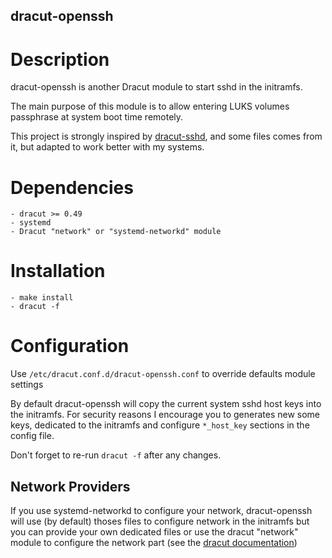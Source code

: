 dracut-openssh
--------------

# Description

dracut-openssh is another Dracut module to start sshd in the initramfs.

The main purpose of this module is to allow entering LUKS volumes passphrase at system boot time remotely.

This project is strongly inspired by [dracut-sshd][dsshd], and some files comes from it, but adapted to work better with my systems.

# Dependencies

    - dracut >= 0.49
    - systemd
    - Dracut "network" or "systemd-networkd" module

# Installation
    - make install
    - dracut -f

# Configuration

Use `/etc/dracut.conf.d/dracut-openssh.conf` to override defaults module settings

By default dracut-openssh will copy the current system sshd host keys into the initramfs. For security reasons I encourage you to generates new some keys, dedicated to the initramfs and configure `*_host_key` sections in the config file.

Don't forget to re-run `dracut -f` after any changes.

## Network Providers

If you use systemd-networkd to configure your network, dracut-openssh will use (by default) thoses files to configure network in the initramfs but you can provide your own dedicated files or use the dracut "network" module to configure the network part (see the [dracut documentation][dnetwork]) 

[dsshd]: https://github.com/gsauthof/dracut-sshd
[dnetwork]: http://man7.org/linux/man-pages/man7/dracut.cmdline.7.html
